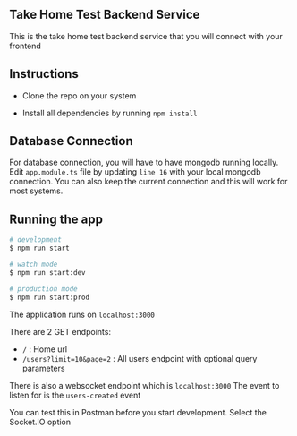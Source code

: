 
## Take Home Test Backend Service

This is the take home test backend service that you will connect with your frontend

## Instructions

- Clone the repo on your system

-  Install all dependencies by running ```npm install```

## Database Connection

For database connection, you will have to have mongodb running locally.
Edit `app.module.ts` file by updating `line 16` with your local mongodb connection. 
You can also keep the current connection and this will work for most systems.

## Running the app

```bash
# development
$ npm run start

# watch mode
$ npm run start:dev

# production mode
$ npm run start:prod
```

The application runs on `localhost:3000`

There are 2 GET endpoints:
- `/` : Home url
- `/users?limit=10&page=2` : All users endpoint with optional query parameters

There is also a websocket endpoint which is `localhost:3000`
The event to listen for is the `users-created` event

You can test this in Postman before you start development. Select the Socket.IO option
